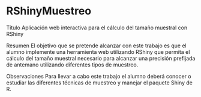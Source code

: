 # RShinyMuestreo

Título
Aplicación web interactiva para el cálculo del tamaño muestral con RShiny

Resumen
El objetivo que se pretende alcanzar con este trabajo es que el alumno implemente una herramienta web utilizando
RShiny que permita el cálculo del tamaño muestral necesario para alcanzar una precisión prefijada de antemano
utilizando diferentes tipos de muestreo.

Observaciones
Para llevar a cabo este trabajo el alumno deberá conocer o estudiar las diferentes técnicas de muestreo y manejar el
paquete Shiny de R.